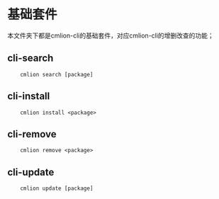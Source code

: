 
# 基础套件
本文件夹下都是cmlion-cli的基础套件，对应cmlion-cli的增删改查的功能；

## cli-search

```shell
    cmlion search [package]
```

## cli-install
```shell
    cmlion install <package>
```


## cli-remove
```shell
    cmlion remove <package>
```

## cli-update
```shell
    cmlion update [package]
```

